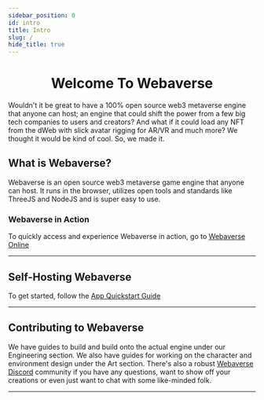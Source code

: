 ```yaml
---
sidebar_position: 0
id: intro
title: Intro
slug: /
hide_title: true
---
```


<h1 align="center"><b>Welcome To Webaverse</b></h1>

Wouldn't it be great to have a 100% open source web3 metaverse engine that anyone can host; an engine that could shift the power from a few big tech companies to users and creators? And what if it could load any NFT from the dWeb with slick avatar rigging for AR/VR and much more? We thought it would be kind of cool. So, we made it.

## What is Webaverse?

Webaverse is an open source web3 metaverse game engine that anyone can host. It runs in the browser, utilizes open tools and standards like ThreeJS and NodeJS and is super easy to use. 

### Webaverse in Action

To quickly access and experience Webaverse in action, go to [Webaverse Online](https://app.webaverse.com)

---

## Self-Hosting Webaverse

To get started, follow the [App Quickstart Guide](./engineering/app/app-quickstart)

---

## Contributing to Webaverse

We have guides to build and build onto the actual engine under our Engineering section. We also have guides for working on the character and environment design under the Art section. There's also a robust [Webaverse Discord](https://discord.gg/HxdjCDyq58) community if you have any questions, want to show off your creations or even just want to chat with some like-minded folk. 

---



